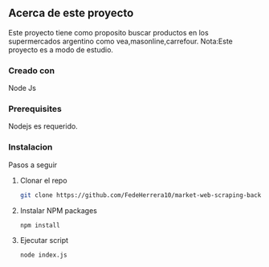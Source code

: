 
## Acerca de este proyecto 
Este proyecto tiene como proposito buscar productos
en los supermercados argentino como vea,masonline,carrefour.
Nota:Este proyecto es a modo de estudio.

### Creado con

Node Js





### Prerequisites

Nodejs es requerido.

### Instalacion

Pasos a seguir


1. Clonar el repo
   ```sh
   git clone https://github.com/FedeHerrera10/market-web-scraping-backend
   ```
3. Instalar NPM packages
   ```sh
   npm install
   ```
3. Ejecutar script
   ```sh
   node index.js
   ```

